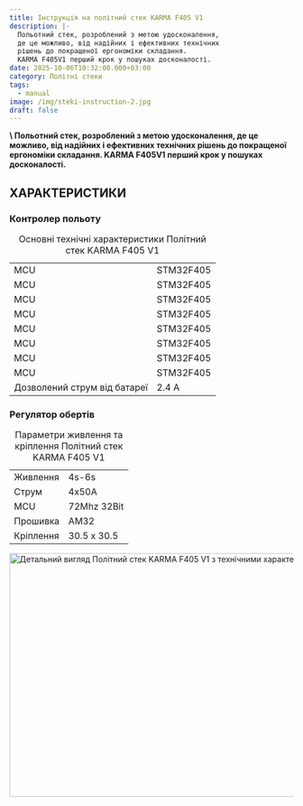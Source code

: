 ```yaml
---
title: Інструкція на політний стек KARMA F405 V1
description: |-
  Польотний стек, розроблений з метою удосконалення,
  де це можливо, від надійних і ефективних технічних
  рішень до покращеної ергономіки складання.
  KARMA F405V1 перший крок у пошуках досконалості.
date: 2025-10-06T10:32:00.000+03:00
category: Політні стеки
tags:
  - manual
image: /img/steki-instruction-2.jpg
draft: false
---
```

<p class="text-center"><strong>\
Польотний стек, розроблений з метою удосконалення,
де це можливо, від надійних і ефективних технічних
рішень до покращеної ергономіки складання.
KARMA F405V1 перший крок у пошуках досконалості.</strong></p>
<h2>ХАРАКТЕРИСТИКИ</h2>
<div class="hidden md:flex flex-row justify-between items-start gap-[clamp(40px,6vw,80px)]"><div class="flex-1 w-full">
<h3>Контролер польоту</h3>
<table class="w-full h-\[588px] border-separate border-spacing-0 border border-black rounded-\[5px] overflow-hidden" role="table" aria-label="Технічні характеристики Політний стек KARMA F405 V1 — основні параметри"><caption class="sr-only">Основні технічні характеристики Політний стек KARMA F405 V1</caption><tbody><tr><td class="font-[Inter] text-[20px] font-medium text-[#020303] h-[51px] px-[19px] lg:px-[34px] border-r border-black border-b border-black">MCU</td><td class="font-[Montserrat] text-[20px] text-[#020303] h-[51px] px-[19px] lg:px-[34px] border-b border-black">STM32F405</td></tr><tr><td class="font-[Inter] text-[20px] font-medium text-[#020303] h-[51px] px-[19px] lg:px-[34px] border-r border-black border-b border-black w-[clamp(200px,20vw,255px)]">MCU</td><td class="font-[Montserrat] text-[20px] text-[#020303] h-[51px] px-[19px] lg:px-[34px] w-[clamp(200px,20vw,255px)] border-b border-black">STM32F405</td></tr><tr><td class="font-[Inter] text-[20px] font-medium text-[#020303] h-[51px] px-[19px] lg:px-[34px] border-r border-black border-b border-black w-[clamp(200px,20vw,255px)]">MCU</td><td class="font-[Montserrat] text-[20px] text-[#020303] h-[51px] px-[19px] lg:px-[34px] w-[clamp(200px,20vw,255px)] border-b border-black">STM32F405</td></tr><tr><td class="font-[Inter] text-[20px] font-medium text-[#020303] h-[51px] px-[19px] lg:px-[34px] border-r border-black border-b border-black w-[clamp(200px,20vw,255px)]">MCU</td><td class="font-[Montserrat] text-[20px] text-[#020303] h-[51px] px-[19px] lg:px-[34px] w-[clamp(200px,20vw,255px)] border-b border-black">STM32F405</td></tr><tr><td class="font-[Inter] text-[20px] font-medium text-[#020303] h-[51px] px-[19px] lg:px-[34px] border-r border-black border-b border-black w-[clamp(200px,20vw,255px)]">MCU</td><td class="font-[Montserrat] text-[20px] text-[#020303] h-[51px] px-[19px] lg:px-[34px] w-[clamp(200px,20vw,255px)] border-b border-black">STM32F405</td></tr><tr><td class="font-[Inter] text-[20px] font-medium text-[#020303] h-[51px] px-[19px] lg:px-[34px] border-r border-black border-b border-black w-[clamp(200px,20vw,255px)]">MCU</td><td class="font-[Montserrat] text-[20px] text-[#020303] h-[51px] px-[19px] lg:px-[34px] w-[clamp(200px,20vw,255px)] border-b border-black">STM32F405</td></tr><tr><td class="font-[Inter] text-[20px] font-medium text-[#020303] h-[51px] px-[34px] border-r border-black border-b border-black w-[clamp(200px,20vw,255px)]">MCU</td><td class="font-[Montserrat] text-[20px] text-[#020303] h-[51px] px-[19px] lg:px-[34px] w-[clamp(200px,20vw,255px)] border-b border-black">STM32F405</td></tr><tr><td class="font-[Inter] text-[20px] font-medium text-[#020303] h-[51px] px-[19px] lg:px-[34px] border-r border-black border-b border-black w-[clamp(200px,20vw,255px)]">MCU</td><td class="font-[Montserrat] text-[20px] text-[#020303] h-[51px] px-[19px] lg:px-[34px] w-[clamp(200px,20vw,255px)] border-b border-black">STM32F405</td></tr><tr><td class="font-[Montserrat] text-[20px] font-medium text-[#020303] h-[51px] px-[19px] lg:px-[34px] border-r border-black w-[clamp(200px,20vw,255px)]">Дозволений струм від батареї</td><td class="font-[Montserrat] text-[20px] text-[#020303] h-[51px] px-[19px] lg:px-[34px] w-[clamp(200px,20vw,255px)]">2.4 A</td></tr></tbody></table></div><div class="flex-1 w-full">
<h3>Регулятор обертів</h3>
<table class="w-full border-separate border-spacing-0 border border-black mb-\[clamp(20px,4vw,32px)] rounded-\[5px] overflow-hidden" role="table" aria-label="Технічні характеристики Політний стек KARMA F405 V1 — живлення та кріплення"><caption class="sr-only">Параметри живлення та кріплення Політний стек KARMA F405 V1</caption><tbody><tr><td class="font-[Inter] text-[20px] font-medium text-[#020303] h-[44px] px-[34px] border-r border-black border-b border-black w-[clamp(200px,20vw,255px)]">Живлення</td><td class="font-[Montserrat] text-[20px] text-[#020303] h-[44px] px-[clamp(40px,6vw,48px)] w-[clamp(200px,20vw,255px)] border-b border-black">4s-6s</td></tr><tr><td class="font-[Inter] text-[20px] font-medium text-[#020303] h-[44px] px-[34px] border-r border-black border-b border-black w-[clamp(200px,20vw,255px)]">Струм</td><td class="font-[Montserrat] text-[20px] text-[#020303] h-[44px] px-[clamp(40px,6vw,48px)] w-[clamp(200px,20vw,255px)] border-b border-black">4x50A</td></tr><tr><td class="font-[Inter] text-[20px] font-medium text-[#020303] h-[44px] px-[34px] border-r border-black border-b border-black w-[clamp(200px,20vw,255px)]">MCU</td><td class="font-[Montserrat] text-[20px] text-[#020303] h-[44px] px-[clamp(40px,6vw,48px)] w-[clamp(200px,20vw,255px)] border-b border-black">72Mhz 32Bit</td></tr><tr><td class="font-[Inter] text-[20px] font-medium text-[#020303] h-[44px] px-[34px] border-r border-black border-b border-black w-[clamp(200px,20vw,255px)]">Прошивка</td><td class="font-[Montserrat] text-[20px] text-[#020303] h-[44px] px-[clamp(40px,6vw,48px)] w-[clamp(200px,20vw,255px)] border-b border-black">AM32</td></tr><tr><td class="font-[Inter] text-[20px] font-medium text-[#020303] h-[44px] px-[34px] border-r border-black w-[clamp(200px,20vw,255px)]">Кріплення</td><td class="font-[Montserrat] text-[20px] text-[#020303] h-[44px] px-[clamp(40px,6vw,48px)] w-[clamp(200px,20vw,255px)]">30.5 x 30.5</td></tr></tbody></table><div class="flex justify-center"><picture><source media="(max-width: 1199px)" srcset="/img/product-details-v2_hu_49ef0eaf12153636.webp" type="image/webp"><source media="(min-width: 1200px)" srcset="/img/product-details-v2_hu_9800bd6f70695b0b.webp" type="image/webp"><img src="/img/product-details-v2_hu_9800bd6f70695b0b.webp" alt="Детальний вигляд Політний стек KARMA F405 V1 з технічними характеристиками" class="object-contain w-full h-auto" loading="lazy" decoding="async" width="768" height="432"></picture></div></div></div>

